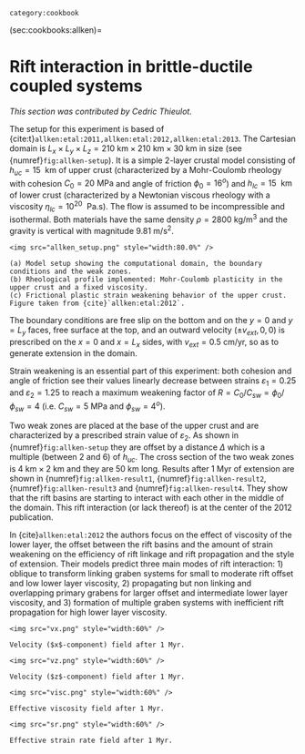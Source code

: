 ```{tags}
category:cookbook
```

(sec:cookbooks:allken)=
# Rift interaction in brittle-ductile coupled systems

*This section was contributed by Cedric Thieulot.*

The setup for this experiment is based of {cite:t}`allken:etal:2011,allken:etal:2012,allken:etal:2013`.
The Cartesian domain is $L_x\times L_y\times L_z=210\text{ km}\times 210\text{ km}\times 30\text{ km}$
in size (see {numref}`fig:allken-setup`).
It is a simple 2-layer crustal model consisting of $h_{uc}=15~\text{ km}$ of upper crust (characterized by a Mohr-Coulomb rheology with cohesion
$C_0=20\text{ MPa}$ and angle of friction $\phi_0=16^o$) and $h_{lc}=15~\text{ km}$ of lower crust
(characterized by a Newtonian viscous rheology with a viscosity $\eta_{lc}=10^{20}~\text{ Pa.s}$).
The flow is assumed to be incompressible and isothermal.
Both materials have the same density $\rho=2800\text{ kg}/\text{m}^3$ and the gravity is vertical with magnitude $9.81\text{ m}/\text{s}^2$.

```{figure-md} fig:allken-setup
<img src="allken_setup.png" style="width:80.0%" />

(a) Model setup showing the computational domain, the boundary conditions and the weak zones.
(b) Rheological profile implemented: Mohr-Coulomb plasticity in the upper crust and a fixed viscosity.
(c) Frictional plastic strain weakening behavior of the upper crust. Figure taken from {cite}`allken:etal:2012`.
```

The boundary conditions are free slip on the bottom and on the $y=0$ and $y=L_y$ faces,
free surface at the top, and an outward velocity $(\pm v_{ext},0,0)$ is prescribed on the
$x=0$ and $x=L_x$ sides, with $v_{ext}=0.5\text{ cm}/\text{yr}$, so as to generate extension in the domain.

Strain weakening is an essential part of this experiment: both cohesion and angle of friction see their values linearly decrease
between strains $\varepsilon_1=0.25$ and $\varepsilon_2=1.25$ to reach a maximum weakening factor of $R=C_0/C_{sw}=\phi_0/\phi_{sw}=4$
(i.e. $C_{sw}=5\text{ MPa}$ and $\phi_{sw}=4^o$).

Two weak zones are placed at the base of the upper crust and are characterized by a prescribed strain value of $\varepsilon_2$. As shown
in {numref}`fig:allken-setup` they are offset by a distance $\Delta$ which is a multiple (between 2 and 6) of $h_{uc}$.
The cross section of the two weak zones is $4\text{ km}\times 2\text{ km}$ and they are $50\text{ km}$ long.
Results after $1\text{ Myr}$ of extension are shown in {numref}`fig:allken-result1`, {numref}`fig:allken-result2`, {numref}`fig:allken-result3` and {numref}`fig:allken-result4`.
They show that the rift basins are starting to interact with each other in the middle of the domain. This rift interaction (or lack thereof)
is at the center of the 2012 publication.

In {cite}`allken:etal:2012` the authors focus on the effect of viscosity of the lower layer, the
offset between the rift basins and the amount of strain weakening on the efficiency of rift linkage and rift
propagation and the style of extension. Their models predict three main modes of rift interaction: 1) oblique
to transform linking graben systems for small to moderate rift offset and low lower layer viscosity, 2)
propagating but non linking and overlapping primary grabens for larger offset and intermediate lower layer
viscosity, and 3) formation of multiple graben systems with inefficient rift propagation for high lower
layer viscosity.

```{figure-md} fig:allken-result1
<img src="vx.png" style="width:60%" />

Velocity ($x$-component) field after 1 Myr.
```

```{figure-md} fig:allken-result2
<img src="vz.png" style="width:60%" />

Velocity ($z$-component) field after 1 Myr.
```

```{figure-md} fig:allken-result3
<img src="visc.png" style="width:60%" />

Effective viscosity field after 1 Myr.
```

```{figure-md} fig:allken-result4
<img src="sr.png" style="width:60%" />

Effective strain rate field after 1 Myr.
```
